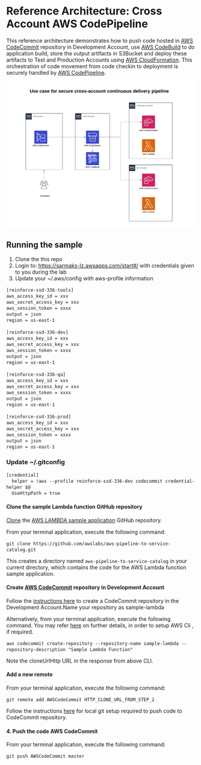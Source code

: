 # Reference Architecture: Cross Account AWS CodePipeline

This reference architecture demonstrates how to push code hosted in [AWS CodeCommit](code-commit-url) repository in Development Account,
use [AWS CodeBuild](code-build-url) to do application build, store the output artifacts in S3Bucket and deploy these artifacts to Test
and Production Accounts using [AWS CloudFormation](clouformation-url). This orchestration of code movement from code checkin to deployment
is securely handled by [AWS CodePipeline](code-pipeline-url).


![architecture](images/architecture.png)

## Running the sample

1. Clone the this repo
1. Login to: https://sarmaks-lz.awsapps.com/start#/ with credentials given to you during the lab
1. Update your ~/.aws/config with aws-profile information

```
[reinforce-ssd-336-tools]
aws_access_key_id = xxx
aws_secret_access_key = xxx
aws_session_token = xxxx
output = json
region = us-east-1

[reinforce-ssd-336-dev]
aws_access_key_id = xxx
aws_secret_access_key = xxx
aws_session_token = xxxx
output = json
region = us-east-1

[reinforce-ssd-336-qa]
aws_access_key_id = xxx
aws_secret_access_key = xxx
aws_session_token = xxxx
output = json
region = us-east-1

[reinforce-ssd-336-prod]
aws_access_key_id = xxx
aws_secret_access_key = xxx
aws_session_token = xxxx
output = json
region = us-east-1
```

### Update ~/.gitconfig

```
[credential]
  helper = !aws --profile reinforce-ssd-336-dev codecommit credential-helper $@
  UseHttpPath = true

```

#### Clone the sample Lambda function GitHub repository

[Clone](https://help.github.com/articles/cloning-a-repository/) the [AWS LAMBDA sample application](https://github.com/awslabs/aws-pipeline-to-service-catalog.git) GitHub repository.

From your terminal application, execute the following command:

```console
git clone https://github.com/awslabs/aws-pipeline-to-service-catalog.git
```

This creates a directory named `aws-pipeline-to-service-catalog` in your current directory, which contains the code for the AWS Lambda function sample application.

#### Create [AWS CodeCommit](code-commit-url) repository in Development Account

Follow the [instructions here](http://docs.aws.amazon.com/codecommit/latest/userguide/getting-started.html#getting-started-create-repo) to create a CodeCommit repository
in the Development Account.Name your repository as sample-lambda

Alternatively, from your terminal application, execute the following command. You may refer [here](http://docs.aws.amazon.com/codecommit/latest/userguide/how-to-create-repository.html#how-to-create-repository-cli)
on further details, in order to setup AWS Cli , if required.

```console
aws codecommit create-repository --repository-name sample-lambda --repository-description "Sample Lambda Function"
```

Note the cloneUrlHttp URL in the response from above CLI.

#### Add a new remote

From your terminal application, execute the following command:

```console
git remote add AWSCodeCommit HTTP_CLONE_URL_FROM_STEP_2
```

Follow the instructions [here](http://docs.aws.amazon.com/codecommit/latest/userguide/setting-up.html) for local git setup required to push code to CodeCommit repository.

#### 4. Push the code AWS CodeCommit

From your terminal application, execute the following command:

```console
git push AWSCodeCommit master
```

[code-commit-url]: https://aws.amazon.com/devops/continuous-delivery/
[code-build-url]: https://aws.amazon.com/codebuild/
[code-pipeline-url]: https://aws.amazon.com/codepipeline/
[clouformation-url]: https://aws.amazon.com/cloudformation/
[lambda-url]: https://aws.amazon.com/lambda/
